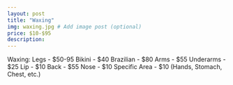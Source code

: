 ```yaml
---
layout: post
title: "Waxing"
img: waxing.jpg # Add image post (optional)
price: $10-$95
description:
---
```

Waxing:
Legs - $50-95
Bikini - $40
Brazilian - $80
Arms - $55
Underarms - $25
Lip - $10
Back - $55
Nose - $10
Specific Area - $10 (Hands, Stomach, Chest, etc.)
